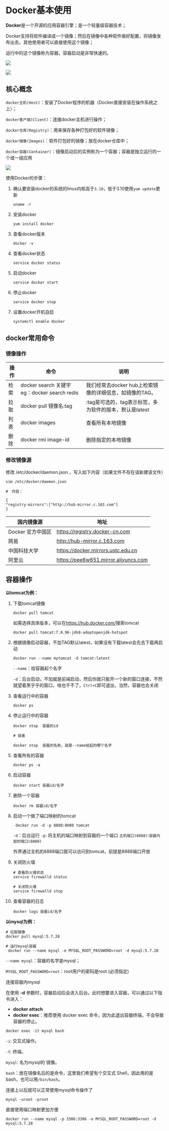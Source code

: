 # Docker基本使用

**Docker**是一个开源的应用容器引擎；是一个轻量级容器技术；

Docker支持将软件编译成一个镜像；然后在镜像中各种软件做好配置，将镜像发布出去，其他使用者可以直接使用这个镜像；

运行中的这个镜像称为容器，容器启动是非常快速的。



![](assets/20180303145450.png)



![](assets/20180303145531.png)

## 核心概念

`docker主机(Host)`：安装了Docker程序的机器（Docker直接安装在操作系统之上）；

`docker客户端(Client)`：连接docker主机进行操作；

`docker仓库(Registry)`：用来保存各种打包好的软件镜像；

`docker镜像(Images)`：软件打包好的镜像；放在docker仓库中；

`docker容器(Container)`：镜像启动后的实例称为一个容器；容器是独立运行的一个或一组应用

![](assets/20180303165113.png)

使用Docker的步骤：

1. 确认要安装docker的系统的linux内核高于`3.10`，低于3.10使用`yum update`更新

   ```shell
   uname -r
   ```

2. 安装docker

   ```shell
   yum install docker
   ```

3. 查看docker版本

   ```shell
   docker -v
   ```

4. 查看docker状态

   ```shell
   service docker status
   ```

5. 启动docker

   ```shell
   service docker start
   ```

6. 停止docker

   ```shell
   service docker stop
   ```

7. 设置docker开机自启

   ```shell
   systemctl enable docker
   ```

   



## docker常用命令

### 镜像操作

| 操作 | 命令                                            | 说明                                                     |
| ---- | ----------------------------------------------- | -------------------------------------------------------- |
| 检索 | docker  search 关键字  eg：docker  search redis | 我们经常去docker  hub上检索镜像的详细信息，如镜像的TAG。 |
| 拉取 | docker pull 镜像名:tag                          | :tag是可选的，tag表示标签，多为软件的版本，默认是latest  |
| 列表 | docker images                                   | 查看所有本地镜像                                         |
| 删除 | docker rmi image-id                             | 删除指定的本地镜像                                       |

### 修改镜像源

修改 /etc/docker/daemon.json ，写入如下内容（如果文件不存在请新建该文件）

```
vim /etc/docker/daemon.json

#　内容：

{
"registry-mirrors":["http://hub-mirror.c.163.com"]
}
```

| 国内镜像源        | 地址                                 |
| ----------------- | ------------------------------------ |
| Docker 官方中国区 | https://registry.docker-cn.com       |
| 网易              | http://hub-mirror.c.163.com          |
| 中国科技大学      | https://docker.mirrors.ustc.edu.cn   |
| 阿里云            | https://pee6w651.mirror.aliyuncs.com |



## 容器操作

**以tomcat为例：**

1. 下载tomcat镜像

   ```shell
   docker pull tomcat
   ```

   如需选择具体版本，可以在<https://hub.docker.com/>搜索tomcat

   ```shell
   docker pull tomcat:7.0.96-jdk8-adoptopenjdk-hotspot
   ```

2. 根据镜像启动容器，不加TAG默认latest，如果没有下载latest会先去下载再启动

   ```shell
   docker run --name mytomcat -d tomcat:latest
   ```

   `--name`：给容器起个名字

   `-d`：后台启动，不加就是前端启动，然后你就只能开一个新的窗口连接，不然就望着黑乎乎的窗口，啥也干不了，`Ctrl+C`即可退出，当然，容器也会关闭

3. 查看运行中的容器

   ```shell
   docker ps
   ```

4. 停止运行中的容器

   ```shell
   docker stop  容器的id
   
   # 或者
   
   docker stop  容器的名称，就是--name给起的哪个名字
   ```

5. 查看所有的容器

   ```shell
   docker ps -a
   ```

6. 启动容器

   ```shell
   docker start 容器id/名字
   ```

7. 删除一个容器

   ```shell
   docker rm 容器id/名字
   ```

8. 启动一个做了端口映射的tomcat

   ```shell
    docker run -d -p 8888:8080 tomcat
   ```

   `-d`：后台运行
   `-p`: 将主机的端口映射到容器的一个端口    `主机端口(8888)`:`容器内部的端口(8080)`

   外界通过主机的8888端口就可以访问到tomcat，前提是8888端口开放

9. 关闭防火墙

   ```shell
   # 查看防火墙状态
   service firewalld status
   
   # 关闭防火墙
   service firewalld stop
   ```

10. 查看容器的日志

    ```shell
    docker logs 容器id/名字
    ```

    

**以mysql为例：**

``` shell
# 拉取镜像
docker pull mysql:5.7.28

# 运行mysql容器
 docker run --name mysql -e MYSQL_ROOT_PASSWORD=root -d mysql:5.7.28
```

`--name mysql`：容器的名字是mysql；

`MYSQL_ROOT_PASSWORD=root`：root用户的密码是root (必须指定)

连接容器内mysql

在使用 **-d** 参数时，容器启动后会进入后台。此时想要进入容器，可以通过以下指令进入：

- **docker attach**
- **docker exec**：推荐使用 docker exec 命令，因为此退出容器终端，不会导致容器的停止。

```shell
docker exec -it mysql bash
```

`-i`: 交互式操作。

`-t`: 终端。

`mysql`: 名为mysql的 镜像。

`bash`：放在镜像名后的是命令，这里我们希望有个交互式 Shell，因此用的是 bash，也可以用`/bin/bash`。

连接上以后就可以正常使用mysql命令操作了

```shell
mysql -uroot -proot
```



直接使用端口映射更加方便

```shell
docker run --name mysql -p 3306:3306 -e MYSQL_ROOT_PASSWORD=root -d mysql:5.7.28
```

